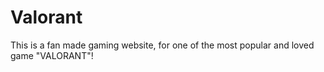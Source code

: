 # Valorant
This is a fan made gaming website, for one of the most popular and loved game "VALORANT"!
